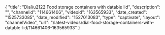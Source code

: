 {
    "title": "Dial\u2122 Food storage containers with datable lid",
    "description": "",
    "channelid": "114661406",
    "videoid": "163565933",
    "date_created": "1525733085",
    "date_modified": "1527013083",
    "type": "captivate",
    "layout": "channelVideo",
    "url": "\/latest-videos\/dial-food-storage-containers-with-datable-lid\/114661406-163565933"
}